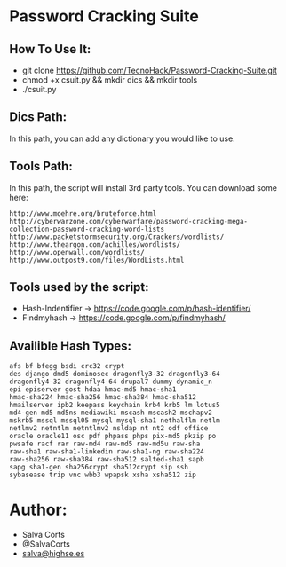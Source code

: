 # Password Cracking Suite

How To Use It:
----------------

- git clone https://github.com/TecnoHack/Password-Cracking-Suite.git
- chmod +x csuit.py && mkdir dics && mkdir tools
- ./csuit.py

Dics Path:
---------------
In this path, you can add any dictionary you would like to use.

Tools Path:
---------------
In this path, the script will install 3rd party tools. You can download some here:

    http://www.moehre.org/bruteforce.html
    http://cyberwarzone.com/cyberwarfare/password-cracking-mega-collection-password-cracking-word-lists
    http://www.packetstormsecurity.org/Crackers/wordlists/
    http://www.theargon.com/achilles/wordlists/
    http://www.openwall.com/wordlists/
    http://www.outpost9.com/files/WordLists.html



Tools used by the script:
---------------------------
- Hash-Indentifier -> https://code.google.com/p/hash-identifier/
- Findmyhash -> https://code.google.com/p/findmyhash/

Availible Hash Types:
--------------------------
    afs bf bfegg bsdi crc32 crypt
    des django dmd5 dominosec dragonfly3-32 dragonfly3-64
    dragonfly4-32 dragonfly4-64 drupal7 dummy dynamic_n
    epi episerver gost hdaa hmac-md5 hmac-sha1
    hmac-sha224 hmac-sha256 hmac-sha384 hmac-sha512
    hmailserver ipb2 keepass keychain krb4 krb5 lm lotus5
    md4-gen md5 md5ns mediawiki mscash mscash2 mschapv2
    mskrb5 mssql mssql05 mysql mysql-sha1 nethalflm netlm
    netlmv2 netntlm netntlmv2 nsldap nt nt2 odf office
    oracle oracle11 osc pdf phpass phps pix-md5 pkzip po
    pwsafe racf rar raw-md4 raw-md5 raw-md5u raw-sha
    raw-sha1 raw-sha1-linkedin raw-sha1-ng raw-sha224
    raw-sha256 raw-sha384 raw-sha512 salted-sha1 sapb
    sapg sha1-gen sha256crypt sha512crypt sip ssh
    sybasease trip vnc wbb3 wpapsk xsha xsha512 zip

Author:
=======
- Salva Corts
- @SalvaCorts
- salva@highse.es
